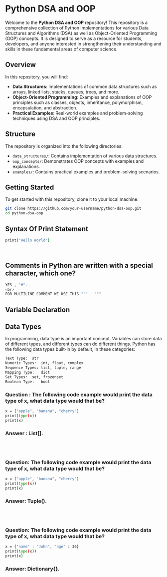 # Python DSA and OOP

Welcome to the **Python DSA and OOP** repository! This repository is a comprehensive collection of Python implementations for various Data Structures and Algorithms (DSA) as well as Object-Oriented Programming (OOP) concepts. It is designed to serve as a resource for students, developers, and anyone interested in strengthening their understanding and skills in these fundamental areas of computer science.

## Overview

In this repository, you will find:

- **Data Structures**: Implementations of common data structures such as arrays, linked lists, stacks, queues, trees, and more.
- **Object-Oriented Programming**: Examples and explanations of OOP principles such as classes, objects, inheritance, polymorphism, encapsulation, and abstraction.
- **Practical Examples**: Real-world examples and problem-solving techniques using DSA and OOP principles.

## Structure

The repository is organized into the following directories:

- `data_structures/`: Contains implementation of various data structures.
- `oop_concepts/`: Demonstrates OOP concepts with examples and explanations.
- `examples/`: Contains practical examples and problem-solving scenarios.

## Getting Started

To get started with this repository, clone it to your local machine:

```bash
git clone https://github.com/your-username/python-dsa-oop.git
cd python-dsa-oop
```

## Syntax Of Print Statement
```bash
print("Hello World")
```
<br>

## Comments in Python are written with a special character, which one?
```bash
YES , "#".
<br>
FOR MULTILINE COMMENT WE USE THIS """   """
```

## Variable Declaration 

## Data Types

In programming, data type is an important concept.
Variables can store data of different types, and different types can do different things.
Python has the following data types built-in by default, in these categories:

```bash
Text Type:	str
Numeric Types:	int, float, complex
Sequence Types:	list, tuple, range
Mapping Type:	dict
Set Types:	set, frozenset
Boolean Type:	bool
```

### Question : The following code example would print the data type of x, what data type would that be?

```bash
x = ["apple", "banana", "cherry"]
print(type(x))
print(x)
```
### Answer : List[].
<br>
<br>

### Question: The following code example would print the data type of x, what data type would that be?

```bash
x = ("apple", "banana", "cherry")
print(type(x))
print(x)
```
### Answer: Tuple().

<br>
<br>

### Question: The following code example would print the data type of x, what data type would that be?

```bash
x = {"name" : "John", "age" : 36}
print(type(x))
print(x)
```
### Answer: Dictionary{}.



